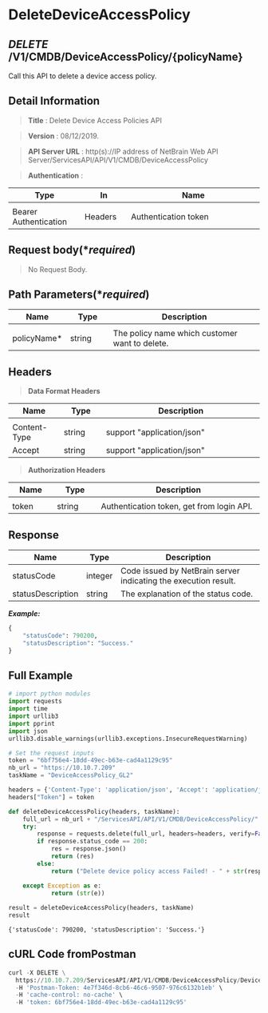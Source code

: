 
# DeleteDeviceAccessPolicy 

## ***DELETE*** /V1/CMDB/DeviceAccessPolicy/{policyName}
Call this API to delete a device access policy.

## Detail Information

> **Title** : Delete Device Access Policies API<br>

> **Version** : 08/12/2019.

> **API Server URL** : http(s)://IP address of NetBrain Web API Server/ServicesAPI/API/V1/CMDB/DeviceAccessPolicy

> **Authentication** : 

|**Type**|**In**|**Name**|
|------|------|------|
|<img width=100/>|<img width=100/>|<img width=500/>|
|Bearer Authentication| Headers | Authentication token | 

## Request body(****required***)

> No Request Body.

## Path Parameters(****required***)

|**Name**|**Type**|**Description**|
|------|------|------|
|<img width=100/>|<img width=100/>|<img width=500/>|
| policyName* | string  | The policy name which customer want to delete.|

## Headers

> **Data Format Headers**

|**Name**|**Type**|**Description**|
|------|------|------|
|<img width=100/>|<img width=100/>|<img width=500/>|
| Content-Type | string  | support "application/json" |
| Accept | string  | support "application/json" |

> **Authorization Headers**

|**Name**|**Type**|**Description**|
|------|------|------|
|<img width=100/>|<img width=100/>|<img width=500/>|
| token | string  | Authentication token, get from login API. |

## Response
|**Name**|**Type**|**Description**|
|------|------|------|
|statusCode| integer | Code issued by NetBrain server indicating the execution result.  |
|statusDescription| string | The explanation of the status code. |


***Example:***


```python
{
    "statusCode": 790200,
    "statusDescription": "Success."
}
```

## Full Example


```python
# import python modules 
import requests
import time
import urllib3
import pprint
import json
urllib3.disable_warnings(urllib3.exceptions.InsecureRequestWarning)

# Set the request inputs
token = "6bf756e4-18dd-49ec-b63e-cad4a1129c95"
nb_url = "https://10.10.7.209"
taskName = "DeviceAccessPolicy_GL2"

headers = {'Content-Type': 'application/json', 'Accept': 'application/json'}
headers["Token"] = token

def deleteDeviceAccessPolicy(headers, taskName):
    full_url = nb_url + "/ServicesAPI/API/V1/CMDB/DeviceAccessPolicy/" + taskName
    try:
        response = requests.delete(full_url, headers=headers, verify=False)
        if response.status_code == 200:
            res = response.json()
            return (res)
        else:
            return ("Delete device policy access Failed! - " + str(response.text))

    except Exception as e:
            return (str(e)) 
        
result = deleteDeviceAccessPolicy(headers, taskName)
result
```




    {'statusCode': 790200, 'statusDescription': 'Success.'}



## cURL Code fromPostman


```python
curl -X DELETE \
  https://10.10.7.209/ServicesAPI/API/V1/CMDB/DeviceAccessPolicy/DeviceAccessPolicy_GL2 \
  -H 'Postman-Token: 4e7f346d-8cb6-46c6-9507-976c6132b1eb' \
  -H 'cache-control: no-cache' \
  -H 'token: 6bf756e4-18dd-49ec-b63e-cad4a1129c95'
```
